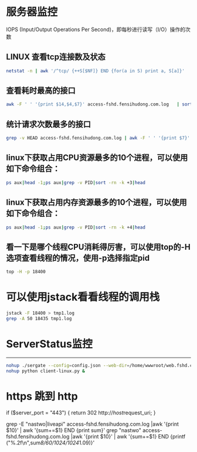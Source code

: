 # 服务器监控

IOPS (Input/Output Operations Per Second)，即每秒进行读写（I/O）操作的次数

## LINUX 查看tcp连接数及状态
```sh
netstat -n | awk '/^tcp/ {++S[$NF]} END {for(a in S) print a, S[a]}'
```

## 查看耗时最高的接口
```sh
awk -F ' ' '{print $14,$4,$7}' access-fshd.fensihudong.com.log   | sort -k1nr | head -n 10
```

## 统计请求次数最多的接口
```sh
grep -v HEAD access-fshd.fensihudong.com.log | awk -F ' ' '{print $7}' | sort | uniq -c | sort -k1nr | head -10
```

## linux下获取占用CPU资源最多的10个进程，可以使用如下命令组合：
```sh
ps aux|head -1;ps aux|grep -v PID|sort -rn -k +3|head
```
## linux下获取占用内存资源最多的10个进程，可以使用如下命令组合：
```sh
ps aux|head -1;ps aux|grep -v PID|sort -rn -k +4|head
```
## 看一下是哪个线程CPU消耗得厉害，可以使用top的-H选项查看线程的情况，使用-p选择指定pid
```sh
top -H -p 18400
```
# 可以使用jstack看看线程的调用栈
```sh
jstack -F 18400 > tmp1.log
grep -A 50 18435 tmp1.log
```

# ServerStatus监控
---
```sh
nohup ./sergate --config=config.json --web-dir=/home/wwwroot/web.fshd.com/public/ServerStatus/ >> /home/wwwroot/web.fshd.com/storage/logs/serverstatus.log 2>&1 &
nohup python client-linux.py &
```
# https 跳到 http
if ($server_port = "443") {
    return 302 http://$host$request_uri;
}

grep -E "nastwo|liveapi" access-fshd.fensihudong.com.log |awk '{print $10}' | awk '{sum+=$1} END {print sum}'
grep "nastwo" access-fshd.fensihudong.com.log |awk '{print $10}' | awk '{sum+=$1} END {printf ("%.2f\n",sum*8/60/1024/1024*1.09)}'